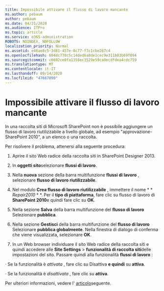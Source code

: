 ```yaml
---
title: Impossibile attivare il flusso di lavoro mancante
ms.author: pebaum
author: pebaum
ms.date: 04/21/2020
ms.audience: ITPro
ms.topic: article
ms.service: o365-administration
ROBOTS: NOINDEX, NOFOLLOW
localization_priority: Normal
ms.assetid: e46ae8c5-3d81-457e-8c77-f7c1cbe267c4
ms.openlocfilehash: 604dc770c5c14ded6a8de1cec9e311b03b69f094
ms.sourcegitcommit: c6692ce0fa1358ec3529e59ca0ecdfdea4cdc759
ms.translationtype: MT
ms.contentlocale: it-IT
ms.lasthandoff: 09/14/2020
ms.locfileid: "47667090"
---
```

# <a name="missing-workflow-failed-to-activate"></a>Impossibile attivare il flusso di lavoro mancante

In una raccolta siti di Microsoft SharePoint non è possibile aggiungere un flusso di lavoro riutilizzabile a livello globale, ad esempio "approvazione-SharePoint 2010", a un elenco o una raccolta.
  
Per risolvere il problema, attenersi alla seguente procedura: 
  
1. Aprire il sito Web radice della raccolta siti in SharePoint Designer 2013.
  
2. In **oggetti sito**selezionare **flussi di lavoro**. 
  
3. Nella **nuova** sezione della barra multifunzione **flussi di lavoro** , selezionare **flusso di lavoro riutilizzabile**. 
  
4. Nel modulo **Crea flusso di lavoro riutilizzabile** , immettere il nome * * *Repair2010* * *. Per il **tipo di piattaforma**, fare clic su flusso di lavoro di **SharePoint 2010**e quindi fare clic su **OK**. 
  
1. Nella sezione **Salva** della barra multifunzione del **flusso di lavoro** Selezionare **pubblica**. 
  
2. Nella sezione **Gestisci** della barra multifunzione del **flusso di lavoro** Selezionare **pubblica globalmente**. Nella finestra di dialogo di conferma che viene visualizzata, selezionare **OK**. 
  
3. In un Web browser individuare il sito Web radice della raccolta siti e quindi accedere alle **Site Settings** \> **funzionalità di raccolta siti**delle impostazioni del sito. Passare quindi alla funzionalità **flussi di lavoro** : 
  
· Se la funzionalità è  *attivata*  , fare clic su Disattiva **e quindi** su **attiva**. 
  
· Se la funzionalità è  *disattivata*  , fare clic su **attiva**. 
  
Per ulteriori informazioni, vedere l' [articolo](https://go.microsoft.com/fwlink/?linkid=2047770&amp;clcid=0x409)seguente.
  

